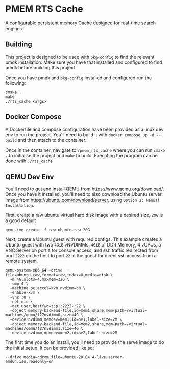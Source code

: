# PMEM RTS Cache
A configurable persistent memory Cache designed for real-time search engines

## Building

This project is designed to be used with `pkg-config` to find the relevant pmdk installation. Make sure you have
that installed and configured to find pmdk before building this project.

Once you have pmdk and `pkg-config` installed and configured run the following:

```shell
cmake .
make
./rts_cache <args>
```

## Docker Compose

A Dockerfile and compose configuration have been provided as a linux dev env to run the project.
You'll need to build it with `docker compose up -d --build` and then attach to the container.

Once in the container, navigate to `/pmem_rts_cache` where you can run `cmake .` to initialise the project
and `make` to build. Executing the program can be done with `./rts_cache`

## QEMU Dev Env

You'll need to get and install QEMU from <https://www.qemu.org/download/>. Once you have it installed, you'll need to also
download the Ubuntu server image from <https://ubuntu.com/download/server>, using `Option 2: Manual Installation`.

First, create a raw ubuntu virtual hard disk image with a desired size, `20G` is a good default

```shell
qemu-img create -f raw ubuntu.raw 20G
```

Next, create a Ubuntu guest with required configs. This example creates a Ubuntu guest with two `4GiB` vNVDIMMs, `4GiB` of
DDR Memory, 4 vCPUs, a VNC Server on port `0` for console access, and ssh traffic redirected from port `2222` on the host to
port `22` in the guest for direct ssh access from a remote system.

```shell
qemu-system-x86_64 -drive file=ubuntu.raw,format=raw,index=0,media=disk \
  -m 4G,slots=4,maxmem=32G \
  -smp 4 \
  -machine pc,accel=kvm,nvdimm=on \
  -enable-kvm \
  -vnc :0 \
  -net nic \
  -net user,hostfwd=tcp::2222-:22 \
  -object memory-backend-file,id=mem1,share,mem-path=/virtual-machines/qemu/f27nvdimm0,size=4G \
  -device nvdimm,memdev=mem1,id=nv1,label-size=2M \
  -object memory-backend-file,id=mem2,share,mem-path=/virtual-machines/qemu/f27nvdimm1,size=4G \
  -device nvdimm,memdev=mem2,id=nv2,label-size=2M
```

The first time you do an install, you'll need to provide the serve image to do the initial setup.
It can be provided like so:

```shell
--drive media=cdrom,file=ubuntu-20.04.4-live-server-amd64.iso,readonly=on
```
